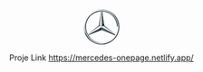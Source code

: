 
<!-- PROJECT LOGO -->
<br />
<div align="center">
  <a href="https://mercedes-onepage.netlify.app/" title="Mercedes One Page">
    <svg xmlns="http://www.w3.org/2000/svg" width="64" height="64" viewBox="0 0 64 64"><defs><linearGradient id="a" x1="11.661%" x2="88.339%" y1="17.891%" y2="82.109%"><stop offset="0%" stop-color="#FFF"></stop><stop offset="10%" stop-color="#E7E8E6"></stop><stop offset="10%" stop-color="#CDD0D0"></stop><stop offset="20%" stop-color="#B5BBBD"></stop><stop offset="20%" stop-color="#A5ACAF"></stop><stop offset="30%" stop-color="#9BA3A7"></stop><stop offset="30%" stop-color="#98A0A4"></stop><stop offset="40%" stop-color="#828A8F"></stop><stop offset="50%" stop-color="#667075"></stop><stop offset="60%" stop-color="#535C63"></stop><stop offset="70%" stop-color="#475158"></stop><stop offset="80%" stop-color="#434D54"></stop><stop offset="100%" stop-color="#475157"></stop></linearGradient><linearGradient id="b" x1="11.735%" x2="88.265%" y1="17.857%" y2="82.143%"><stop offset="0%" stop-color="#0B1F2A"></stop><stop offset="20%" stop-color="#333F47"></stop><stop offset="50%" stop-color="#777F84"></stop><stop offset="50%" stop-color="#81898D"></stop><stop offset="70%" stop-color="#B3B8B8"></stop><stop offset="80%" stop-color="#D2D5D3"></stop><stop offset="80%" stop-color="#DEE0DD"></stop><stop offset="100%" stop-color="#FBFBFB"></stop></linearGradient><linearGradient id="c" x1="67.145%" x2="32.926%" y1="97.042%" y2="2.98%"><stop offset="0%" stop-color="#E1E3E1"></stop><stop offset="10%" stop-color="#C1C5C4"></stop><stop offset="30%" stop-color="#9BA1A2"></stop><stop offset="50%" stop-color="#7D8487"></stop><stop offset="70%" stop-color="#687074" stop-opacity="0"></stop><stop offset="80%" stop-color="#5B6469" stop-opacity="0"></stop><stop offset="100%" stop-color="#576065" stop-opacity="0"></stop></linearGradient><linearGradient id="d" x1="25%" x2="75%" y1="6.703%" y2="93.297%"><stop offset="0%" stop-color="#E1E3E1"></stop><stop offset="10%" stop-color="#C1C5C4"></stop><stop offset="30%" stop-color="#9BA1A2"></stop><stop offset="50%" stop-color="#7D8487"></stop><stop offset="70%" stop-color="#687074" stop-opacity="0"></stop><stop offset="80%" stop-color="#5B6469" stop-opacity="0"></stop><stop offset="100%" stop-color="#576065" stop-opacity="0"></stop></linearGradient><linearGradient id="e" x1="50.41%" x2="43.443%" y1="49.319%" y2="55.931%"><stop offset="0%" stop-color="#27343C"></stop><stop offset="100%" stop-color="#00111E" stop-opacity="0"></stop></linearGradient><linearGradient id="f" x1="52.917%" x2="51.315%" y1="91.144%" y2="74.539%"><stop offset="10%" stop-color="#02131F"></stop><stop offset="90%" stop-color="#02131F" stop-opacity="0"></stop></linearGradient><linearGradient id="g" x1="100.407%" x2="83.333%" y1="42.264%" y2="45.063%"><stop offset="20%" stop-color="#02131F"></stop><stop offset="90%" stop-color="#02131F" stop-opacity="0"></stop></linearGradient><linearGradient id="h" x1="53.165%" x2="50.633%" y1="54.992%" y2="51.331%"><stop offset="0%" stop-color="#02131F"></stop><stop offset="10%" stop-color="#02131F"></stop><stop offset="100%" stop-color="#02131F" stop-opacity="0"></stop></linearGradient><linearGradient id="i" x1="50.819%" x2="48.756%" y1="48.512%" y2="49.95%"><stop offset="30%" stop-color="#02131F"></stop><stop offset="30%" stop-color="#02131F"></stop><stop offset="80%" stop-color="#02131F" stop-opacity="0"></stop></linearGradient><linearGradient id="j" x1="50.88%" x2="49.484%" y1="48.153%" y2="49.231%"><stop offset="40%" stop-color="#27343C"></stop><stop offset="100%" stop-color="#3B474E" stop-opacity="0"></stop></linearGradient><linearGradient id="k" x1="33.18%" x2="71.489%" y1="32.01%" y2="71.96%"><stop offset="0%" stop-color="#24303A" stop-opacity="0"></stop><stop offset="0%" stop-color="#25323B" stop-opacity="0"></stop><stop offset="10%" stop-color="#27343C"></stop></linearGradient><linearGradient id="l" x1="55%" x2="55%" y1="102.109%" y2=".874%"><stop offset="30%" stop-color="#A5ABAF"></stop><stop offset="100%" stop-color="#A5ABAF" stop-opacity="0"></stop></linearGradient><linearGradient id="m" x1="50.16%" x2="50.16%" y1="0%" y2="100%"><stop offset="0%" stop-color="#DEE0DD"></stop><stop offset="0%" stop-color="#C5C9C7"></stop><stop offset="0%" stop-color="#9EA4A5"></stop><stop offset="0%" stop-color="#82898C"></stop><stop offset="0%" stop-color="#71797D"></stop><stop offset="0%" stop-color="#6B7378"></stop><stop offset="20%" stop-color="#333F47"></stop><stop offset="50%" stop-color="#27343C"></stop><stop offset="80%" stop-color="#333F47"></stop><stop offset="100%" stop-color="#434D54"></stop></linearGradient><linearGradient id="n" x1="45%" x2="45%" y1="50%" y2="50%"><stop offset="0%" stop-color="#DEE0DD"></stop><stop offset="0%" stop-color="#C5C9C7"></stop><stop offset="0%" stop-color="#9EA4A5"></stop><stop offset="0%" stop-color="#82898C"></stop><stop offset="0%" stop-color="#71797D"></stop><stop offset="0%" stop-color="#6B7378"></stop><stop offset="20%" stop-color="#333F47"></stop><stop offset="50%" stop-color="#27343C"></stop><stop offset="80%" stop-color="#333F47"></stop><stop offset="100%" stop-color="#434D54"></stop></linearGradient><linearGradient id="o" x1="64.364%" x2="43.066%" y1="12.225%" y2="60.636%"><stop offset="70%" stop-color="#27343C"></stop><stop offset="70%" stop-color="#2B373F"></stop><stop offset="70%" stop-color="#36424A"></stop><stop offset="70%" stop-color="#49545B"></stop><stop offset="80%" stop-color="#646D73" stop-opacity="0"></stop><stop offset="80%" stop-color="#868D92" stop-opacity="0"></stop><stop offset="80%" stop-color="#B0B5B8" stop-opacity="0"></stop><stop offset="80%" stop-color="#E1E3E4" stop-opacity="0"></stop><stop offset="80%" stop-color="#FFF" stop-opacity="0"></stop></linearGradient></defs><g fill="none"><path fill="url(#a)" d="M63.3,32 C63.3,49.3 49.3,63.3 32,63.3 C14.7,63.3 0.7,49.3 0.7,32 C0.7,14.7 14.7,0.7 32,0.7 C49.3,0.7 63.3,14.7 63.3,32 Z M32,2.6 C15.7,2.6 2.6,15.7 2.6,32 C2.6,48.3 15.8,61.4 32,61.4 C48.3,61.4 61.4,48.2 61.4,32 C61.4,15.7 48.3,2.6 32,2.6 Z"></path><path fill="url(#b)" d="M32,2.6 C15.7,2.6 2.6,15.7 2.6,32 C2.6,48.3 15.8,61.4 32,61.4 C48.3,61.4 61.4,48.2 61.4,32 C61.4,15.7 48.3,2.6 32,2.6 Z M32,59.5 C16.8,59.5 4.5,47.2 4.5,32 C4.5,16.8 16.8,4.5 32,4.5 C47.2,4.5 59.5,16.8 59.5,32 C59.5,47.2 47.2,59.5 32,59.5 Z"></path><path fill="url(#c)" d="M32,63.3 C49.3,63.3 63.3,49.3 63.3,32 C63.3,14.7 49.3,0.7 32,0.7 C14.7,0.7 0.7,14.7 0.7,32 C0.7,49.3 14.7,63.3 32,63.3 L32,63.3 Z M32,0 C49.6,0 64,14.4 64,32 C64,49.6 49.6,64 32,64 C14.4,64 0,49.6 0,32 C0,14.4 14.4,0 32,0 L32,0 Z" opacity=".4"></path><path fill="#FFF" d="M2.2,32.1 C2.2,15.7 15.5,2.2 32,2.2 L32,2.2 C48.5,2.2 61.8,15.6 61.8,32.1 L61.8,32.1 C61.8,48.5 48.5,61.8 32,61.8 L32,61.8 C15.5,61.8 2.2,48.5 2.2,32.1 L2.2,32.1 Z M11.5,11.5 C6.2,16.8 2.9,24.1 2.9,32.1 L2.9,32.1 C2.9,40.1 6.2,47.4 11.4,52.6 L11.4,52.6 C16.7,57.8 24,61.1 32,61.1 L32,61.1 C40,61.1 47.3,57.9 52.5,52.6 L52.5,52.6 C57.8,47.4 61,40.1 61,32.1 L61,32.1 C61,24.1 57.7,16.8 52.5,11.5 L52.5,11.5 C47.3,6.2 40,2.9 32,2.9 L32,2.9 C24,2.9 16.7,6.2 11.5,11.5 L11.5,11.5 Z"></path><path fill="url(#d)" d="M32,59.6 C24.6,59.6 17.7,56.7 12.5,51.5 C7.3,46.3 4.4,39.4 4.4,32 C4.4,24.6 7.3,17.7 12.5,12.5 C17.7,7.3 24.6,4.4 32,4.4 C39.4,4.4 46.3,7.3 51.5,12.5 C56.7,17.7 59.6,24.6 59.6,32 C59.6,39.4 56.7,46.3 51.5,51.5 C46.3,56.7 39.4,59.6 32,59.6 L32,59.6 Z M32,58.8 C39.1,58.8 45.9,56 50.9,51 C56,45.9 58.7,39.2 58.7,32.1 C58.7,25 55.9,18.2 50.9,13.2 C45.8,8.1 39.1,5.4 32,5.4 C24.9,5.4 18.1,8.2 13.1,13.2 C8,18.1 5.2,24.9 5.2,32 C5.2,39.1 8,45.9 13,50.9 C18.1,56 24.9,58.8 32,58.8 L32,58.8 Z" opacity=".4"></path><path fill="#FFF" d="M56.3,45 C55.8,44.6 36.5,29.3 36.5,29.3 L32,3.6 C31.7,3.7 31.3,4 31.1,4.4 L27.9,29.4 L8,44.7 C8,44.7 7.6,45.2 7.4,45.5 C7.3,45.7 7.3,46 7.3,46.3 C7.3,46.3 7.3,46.3 7.3,46.3 L31.9,36.2 L56.5,46.3 C56.5,46.3 56.5,46.3 56.5,46.3 C56.7,45.8 56.5,45.3 56.3,45 Z"></path><path fill="#565F64" d="M32.2,32.8 L32,37.4 L54.6,46.5 C55.4,46.9 56,46.7 56.6,46.3 L32.5,32.7 C32.4,32.6 32.2,32.7 32.2,32.8 Z"></path><path fill="url(#e)" d="M32.2,32.8 C32.2,32.8 33.5,35.1 35,36.7 C37.1,39 39.9,40.6 39.9,40.6 L54.6,46.5 C55.4,46.9 56,46.7 56.6,46.3 L32.5,32.7 C32.4,32.6 32.2,32.7 32.2,32.8 Z"></path><path fill="#A4AAAE" fill-opacity=".6" d="M56.5,45.4 C56.5,45.3 56.4,45.2 56.3,45 L35.7,29.9 L32.9,31.7 C32.9,31.7 33.1,31.8 33.2,31.7 C33.5,31.6 34.1,31.5 34.7,31.7 C35.2,31.9 56.5,45.5 56.5,45.5 C56.5,45.5 56.5,45.5 56.5,45.4 Z"></path><path fill="#333E46" d="M55.8,44.5 L36.6,29.3 L36.6,29.3 L35.7,29.9 L56.3,45.1 C56.2,44.9 56,44.7 55.8,44.5 Z"></path><path fill="#565F64" d="M32.5,31.3 C32.4,31.4 32.4,31.4 32.4,31.4 C32.4,31.4 32.4,31.6 32.6,31.5 C32.7,31.4 35.6,29.9 36.6,29.3 L33.1,5.3 C33,4.4 32.6,4 31.9,3.7 L32.3,31.5 L32.5,31.3 Z"></path><path fill="#A4AAAE" fill-opacity=".6" d="M30.8 5.3 30.8 6.6 28.6 28.7C28.6 29 28.7 29.3 29 29.5L30.3 30.5 31.2 6.1 31.3 4.2C31 4.4 30.9 4.8 30.8 5.3ZM29.6 30.9 28.4 29.9 8.1 44.6C8.1 44.6 7.5 45 7.4 45.4L7.4 45.4C7.4 45.4 7.4 45.4 7.4 45.4L7.4 45.4 8.1 45 8.1 45 29.4 31.6C29.8 31.4 29.9 31.2 29.6 30.9Z"></path><path fill="#565F64" d="M31.7,32.8 C31.7,32.7 31.6,32.6 31.5,32.7 L7.3,46.4 C7.9,46.8 8.5,46.9 9.3,46.6 L31.9,37.5 L31.7,32.8 Z"></path><path fill="url(#f)" d="M32.4,31.4 L32.5,31.3 C32.4,31.4 32.4,31.4 32.4,31.4 L32.4,31.4 C32.4,31.4 32.4,31.5 32.5,31.5 C32.5,31.5 32.6,31.5 32.6,31.5 C32.7,31.4 35.6,29.9 36.6,29.3 L36.2,26.4 L36.2,26.4 L33.1,5.3 C33.1,4.9 33,4.6 32.8,4.4 C32.8,4.4 34.3,24.6 34.3,26.8 C34.3,29.7 32.4,31.4 32.4,31.4 Z"></path><path fill="url(#g)" fill-opacity=".8" d="M31.7,32.8 C31.7,32.7 31.6,32.6 31.5,32.7 L7.3,46.4 C7.9,46.8 8.5,46.9 9.3,46.6 L31.9,37.5 L31.7,32.8 Z"></path><path fill="url(#h)" d="M9.3,46.5 L31.9,37.4 L31.7,33 C31.3,34.2 30.6,35.5 28.7,36.5 C28.7,36.5 28.7,36.5 28.7,36.5 C27.3,37.3 13.9,43.9 9.1,46.2 C8.8,46.4 8.4,46.5 8.2,46.6 C8.6,46.8 8.9,46.7 9.3,46.5 Z" opacity=".8"></path><path fill="url(#i)" d="M32.5,31.3 C32.4,31.4 32.4,31.4 32.4,31.4 C32.4,31.4 32.4,31.6 32.6,31.5 C32.7,31.4 35.6,29.9 36.6,29.3 L33.1,5.3 C33,4.4 32.6,4 31.9,3.7 L32.3,31.5 L32.5,31.3 Z"></path><path fill="url(#j)" d="M32.5,31.3 C32.4,31.4 32.4,31.4 32.4,31.4 C32.4,31.4 32.4,31.6 32.6,31.5 C32.7,31.4 35.6,29.9 36.6,29.3 L33.1,5.3 C33,4.4 32.6,4 31.9,3.7 L32.3,31.5 L32.5,31.3 Z"></path><path fill="url(#k)" d="M5.1,44.4 C4.4,42.8 0.4,35 4.8,20 L3.1,20 C2.2,23 1.5,24.8 1.1,27.5 C1.1,27.5 0.9,28.5 0.8,29.6 C0.7,30.7 0.7,31.3 0.7,32 C0.7,38 2.2,41.5 2.2,41.5 C3.8,46.5 6.6,51 10.4,54.4 C13.7,57.3 18.8,59.5 23,60.3 C22.3,60.2 10.3,55.1 5.1,44.4 Z"></path><path fill="url(#l)" d="M32.4,32.6 L31.5,32.6 L31.5,32.6 C31.6,32.6 31.7,32.6 31.7,32.7 L31.9,37.3 L31.9,37.3 L32,37.3 L32.2,32.7 C32.2,32.6 32.3,32.5 32.4,32.6 L32.4,32.6 L32.4,32.6 Z"></path><path fill="url(#m)" d="M42,2.3 C52.5,6.3 62.4,17.3 62.4,31.2 C62.4,48 49,61.7 32,61.7 L32,63.3 C49,63.3 63.3,49.3 63.3,32 C63.3,18.2 54.5,6.6 42,2.3 Z"></path><path fill="url(#n)" d="M32.3,0.7 C32.2,0.7 32.1,0.7 32,0.7 C32.1,0.7 32.2,0.7 32.3,0.7 C32.3,0.7 32.3,0.7 32.3,0.7 Z"></path><path fill="url(#o)" d="M58.8,20.2 C51.8,4.1 36,3.2 35.1,3.1 C35.1,3.1 35.1,3.1 35,3.1 L35,3.1 C47.1,5.3 54.8,13.2 57.5,21.5 C57.5,21.5 57.5,21.6 57.5,21.6 C58.7,24.8 59.3,28.2 59.4,31.9 C59.5,35.4 58.7,39.3 57.2,42.9 C57.1,43.4 57,44 56.9,44 L58.5,44 C63.3,35 61.2,25.9 58.8,20.2 Z"></path><path fill="#FBFBFB" d="M2.2,32.1 C2.2,15.7 15.5,2.2 32,2.2 L32,2.2 C48.5,2.2 61.8,15.6 61.8,32.1 L61.8,32.1 C61.8,48.5 48.5,61.8 32,61.8 L32,61.8 C15.5,61.8 2.2,48.5 2.2,32.1 L2.2,32.1 Z M11.5,11.5 C6.2,16.8 2.9,24.1 2.9,32.1 L2.9,32.1 C2.9,40.1 6.2,47.4 11.4,52.6 L11.4,52.6 C16.7,57.8 24,61.1 32,61.1 L32,61.1 C40,61.1 47.3,57.9 52.5,52.6 L52.5,52.6 C57.8,47.4 61,40.1 61,32.1 L61,32.1 C61,24.1 57.7,16.8 52.5,11.5 L52.5,11.5 C47.3,6.2 40,2.9 32,2.9 L32,2.9 C24,2.9 16.7,6.2 11.5,11.5 L11.5,11.5 Z"></path><path fill="#333F47" d="M7.9,44.8 L7.9,44.8 L28.3,30.1 C29.4,30.7 31.2,31.5 31.4,31.5 C31.6,31.6 31.6,31.4 31.6,31.4 L29.1,29.3 C28.8,29.1 28.7,28.8 28.7,28.5 L31.1,4.4 C31,4.5 31,4.7 30.9,4.8 C30.8,5 30.8,5.1 30.8,5.3 L27.3,29.4 L8.1,44.5 C8,44.6 7.9,44.7 7.9,44.8 Z"></path></g></svg>
  </a>

  <p align="center">
    Proje Link
    <a href="https://mercedes-onepage.netlify.app/">https://mercedes-onepage.netlify.app/</a>
  </p>
</div>
